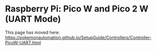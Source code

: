 # Raspberry Pi: Pico W and Pico 2 W (UART Mode)

This page has moved here: https://pokemonautomation.github.io/SetupGuide/Controllers/Controller-PicoW-UART.html





